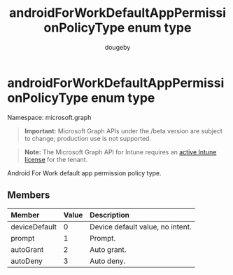 ﻿---
title: "androidForWorkDefaultAppPermissionPolicyType enum type"
description: "Android For Work default app permission policy type."
author: "dougeby"
localization_priority: Normal
ms.prod: "intune"
doc_type: enumPageType
---

# androidForWorkDefaultAppPermissionPolicyType enum type

Namespace: microsoft.graph

> **Important:** Microsoft Graph APIs under the /beta version are subject to change; production use is not supported.

> **Note:** The Microsoft Graph API for Intune requires an [active Intune license](https://go.microsoft.com/fwlink/?linkid=839381) for the tenant.

Android For Work default app permission policy type.

## Members

| Member        | Value | Description                      |
| :------------ | :---- | :------------------------------- |
| deviceDefault | 0     | Device default value, no intent. |
| prompt        | 1     | Prompt.                          |
| autoGrant     | 2     | Auto grant.                      |
| autoDeny      | 3     | Auto deny.                       |
